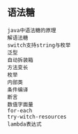 ## 语法糖
    java中语法糖的原理
    解语法糖
    switch支持string与枚举
    泛型
    自动拆装箱
    方法变长
    枚举
    内部类
    条件编译
    断言
    数值字面量
    for-each
    try-witch-resources
    lambda表达式